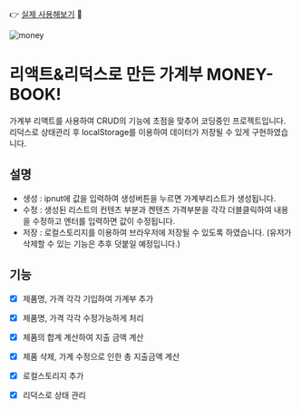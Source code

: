 👉 [실제 사용해보기](https://boring-hopper-70ba1b.netlify.app/) 💸

![money](https://user-images.githubusercontent.com/35885674/97528251-9c4bf080-19f0-11eb-9479-da3bc9b35f83.gif)


# 리액트&리덕스로 만든 가계부 MONEY-BOOK!
가계부 리액트를 사용하여 CRUD의 기능에 초점을 맞추어 코딩중인 프로젝트입니다.
리덕스로 상태관리 후 localStorage를 이용하여 데이터가 저장될 수 있게 구현하였습니다.

## 설명
- 생성 : ipnut에 값을 입력하여 생성버튼을 누르면 가계부리스트가 생성됩니다.
- 수정 : 생성된 리스트의 컨텐츠 부분과 켄텐츠 가격부분을 각각 더블클릭하여 내용을 수정하고 엔터를 입력하면 값이 수정됩니다.
- 저장 : 로컬스토리지를 이용하여 브라우저에 저장될 수 있도록 하였습니다. (유저가 삭제할 수 있는 기능은 추후 덧붙일 예정입니다.)

## 기능
- [x] 제품명, 가격 각각 기입하여 가계부 추가
- [x] 제품명, 가격 각각 수정가능하게 처리
- [x] 제품의 합계 계산하여 지출 금액 계산
- [x] 제품 삭제, 가계 수정으로 인한 총 지출금액 계산
- [x] 로컬스토리지 추가
- [x] 리덕스로 상태 관리

 
